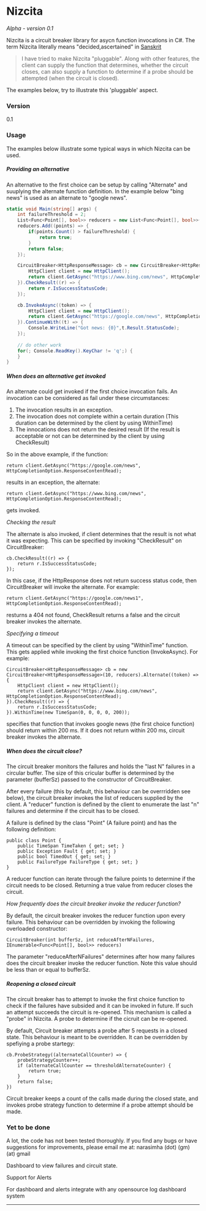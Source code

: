 # Nizcita
*Alpha - version 0.1*

Nizcita is a circuit breaker library for asycn function invocations in C#. The term Nizcita literally means "decided,ascertained" in [Sanskrit][sn]

> I have tried to make Nizcita "pluggable". Along with other features, the client can supply the function that determines, whether the circuit closes, can also supply a function to determine if a probe should be attempted (when the circuit is closed).

The examples below, try to illustrate this 'pluggable' aspect.

### Version
0.1

### Usage

The examples below illustrate some typical ways in which Nizcita can be used.

##### Providing an alternative
An alternative to the first choice can be setup by calling "Alternate" and suuplying the alternate function definition. In the example below "bing news" is used as an alternate to "google news".
```C#
static void Main(string[] args) {
    int failureThreshold = 2;
    List<Func<Point[], bool>> reducers = new List<Func<Point[], bool>>();
    reducers.Add((points) => {
        if(points.Count() > failureThreshold) {
            return true;
        }
        return false;
    });

    CircuitBreaker<HttpResponseMessage> cb = new CircuitBreaker<HttpResponseMessage>(10, reducers).Alternate((token) => {
        HttpClient client = new HttpClient();
        return client.GetAsync("https://www.bing.com/news", HttpCompletionOption.ResponseContentRead);
    }).CheckResult((r) => {
        return r.IsSuccessStatusCode;
    });

    cb.InvokeAsync((token) => {
        HttpClient client = new HttpClient();
        return client.GetAsync("https://google.com/news", HttpCompletionOption.ResponseContentRead);
    }).ContinueWith((t) => {
        Console.WriteLine("Got news: {0}",t.Result.StatusCode);
    });
    
    // do other work
    for(; Console.ReadKey().KeyChar != 'q';) {                
    }
}
```
##### When does an alternative get invoked
An alternate could get invoked if the first choice invocation fails. An invocation can be considered as fail under these circumstances:
1. The invocation results in an exception.
2. The invocation does not complete within a certain duration (This duration can be determined by the client by using WithinTime)
3. The innocations does not return the desired result (If the result is acceptable or not can be determined by the client by using CheckResult)

So in the above example, if the function: 
``` 
return client.GetAsync("https://google.com/news", HttpCompletionOption.ResponseContentRead); 
``` 
results in an exception, the alternate:
```
return client.GetAsync("https://www.bing.com/news", HttpCompletionOption.ResponseContentRead);
```
gets invoked.

*Checking the result*

The alternate is also invoked, if client determines that the result is not what it was expecting. This can be specified by invoking "CheckResult" on CircuitBreaker:
```
cb.CheckResult((r) => {
    return r.IsSuccessStatusCode;
});
```
In this case, if the HttpResponse does not return success status code, then CircuitBreaker will invoke the alternate. For example:
``` 
return client.GetAsync("https://google.com/news1", HttpCompletionOption.ResponseContentRead); 
``` 
resturns a 404 not found, CheckResult returns a false and the circuit breaker invokes the alternate.

*Specifying a timeout*

A timeout can be specified by the client by using "WithinTime" function. This gets applied while invoking the first choice function (InvokeAsync). For example:
```
CircuitBreaker<HttpResponseMessage> cb = new CircuitBreaker<HttpResponseMessage>(10, reducers).Alternate((token) => {
    HttpClient client = new HttpClient();
    return client.GetAsync("https://www.bing.com/news", HttpCompletionOption.ResponseContentRead);
}).CheckResult((r) => {
    return r.IsSuccessStatusCode;
}).WithinTime(new TimeSpan(0, 0, 0, 0, 200));
```
specifies that function that invokes google news (the first choice function) should return within 200 ms. If it does not return within 200 ms, circuit breaker invokes the alternate.

##### When does the circuit close?
The circuit breaker monitors the failures and holds the "last N" failures in a circular buffer. The size of this cricular buffer is determined by the parameter (bufferSz) passed to the constructor of CircuitBreaker.

After every failure (this by default, this behaviour can be overrridden see below), the circuit breaker invokes the list of reducers supplied by the client. A "reducer" function is defined by the client to enumerate the last "n" failures and determine if the circuit has to be closed.

A failure is defined by the class "Point" (A failure point) and has the following definition:
```
public class Point {
    public TimeSpan TimeTaken { get; set; }
    public Exception Fault { get; set; }        
    public bool TimedOut { get; set; }
    public FailureType FailureType { get; set; }
}
```

A reducer function can iterate through the failure points to determine if the circuit needs to be closed. Returning a true value from reducer closes the circuit.

*How frequently does the circuit breaker invoke the reducer function?*

By default, the circuit breaker invokes the reducer function upon every failure. This behaviour can be overridden by invoking the following overloaded constructor:
```
CircuitBreaker(int bufferSz, int reduceAfterNFailures, IEnumerable<Func<Point[], bool>> reducers)
```
The parameter "reduceAfterNFailures" determines after how many failures does the circuit breaker invoke the reducer function. Note this value should be less than or equal to bufferSz.

##### Reopening a closed circuit
The circuit breaker has to attempt to invoke the first choice function to check if the failures have subsided and it can be invoked in future. If such an attempt succeeds the circuit is re-opened. This mechanism is called a "probe" in Nizcita. A probe to determine if the cicruit can be re-opened.

By default, Circuit breaker attempts a probe after 5 requests in a closed state. This behaviour is meant to be overridden. It can be overridden by spefiying a probe startegy:
```
cb.ProbeStrategy((alternateCallCounter) => {
    probeStrategyCounter++;
    if (alternateCallCounter == thresholdAlternateCounter) {
        return true;
    }
    return false;
})
```
Circuit breaker keeps a count of the calls made during the closed state, and invokes probe strategy function to determine if a probe attempt should be made.

### Yet to be done

A lot, the code has not been tested thoroughly. If you find any bugs or have suggestions for improvements, please email me at: narasimha (dot) (gm) (at) gmail

Dashboard to view failures and circuit state.

Support for Alerts

For dashboard and alerts integrate with any opensource log dashboard system


----

   [sn]: <http://spokensanskrit.de/index.php?tinput=nizcita&direction=SE&script=&link=yes>

